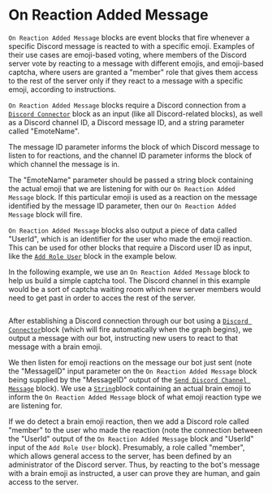# On Reaction Added Message

`On Reaction Added Message` blocks are event blocks that fire whenever a specific Discord message is reacted to with a specific emoji. Examples of their use cases are emoji-based voting, where members of the Discord server vote by reacting to a message with different emojis, and emoji-based captcha, where users are granted a "member" role that gives them access to the rest of the server only if they react to a message with a specific emoji, according to instructions.

`On Reaction Added Message` blocks require a Discord connection from a [`Discord Connector`](discord-connector.md) block as an input (like all Discord-related blocks), as well as a Discord channel ID, a Discord message ID, and a string parameter called "EmoteName".

The message ID parameter informs the block of which Discord message to listen to for reactions, and the channel ID parameter informs the block of which channel the message is in.

The "EmoteName" parameter should be passed a string block containing the actual emoji that we are listening for with our `On Reaction Added Message` block. If this particular emoji is used as a reaction on the message identified by the message ID parameter, then our `On Reaction Added Message` block will fire.

`On Reaction Added Message` blocks also output a piece of data called "UserId", which is an identifier for the user who made the emoji reaction. This can be used for other blocks that require a Discord user ID as input, like the [`Add Role User`](add-role-user.md) block in the example below.

In the following example, we use an `On Reaction Added Message` block to help us build a simple captcha tool. The Discord channel in this example would be a sort of captcha waiting room which new server members would need to get past in order to acces the rest of the server.

<figure><img src="https://i.imgur.com/RjgkEaZ.png" alt=""><figcaption></figcaption></figure>

After establishing a Discord connection through our bot using a [`Discord Connector`](https://docs.graphlinq.io/blockTypes/39-discord/3-discordConnector)block (which will fire automatically when the graph begins), we output a message with our bot, instructing new users to react to that message with a brain emoji.

We then listen for emoji reactions on the message our bot just sent (note the "MessageID" input parameter on the `On Reaction Added Message` block being supplied by the "MessageID" output of the [`Send Discord Channel Message`](https://docs.graphlinq.io/blockTypes/39-discord/12-sendDiscordChannelMessage) block). We use a [`String`](https://docs.graphlinq.io/blockTypes/1-baseVariable/6-string)block containing an actual brain emoji to inform the `On Reaction Added Message` block of what emoji reaction type we are listening for.

If we do detect a brain emoji reaction, then we add a Discord role called "member" to the user who made the reaction (note the connection between the "UserId" output of the `On Reaction Added Message` block and "UserId" input of the `Add Role User` block). Presumably, a role called "member", which allows general access to the server, has been defined by an administrator of the Discord server. Thus, by reacting to the bot's message with a brain emoji as instructed, a user can prove they are human, and gain access to the server.
